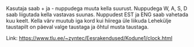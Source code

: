 Kasutaja saab + ja - nuppudega muuta kella suurust.
Nuppudega W, A, S, D saab liigutada kella vastavas suunas.
Nuppudest EST ja ENG saab vahetada kuu keelt.
Kella värv muutub iga kord kui hiirega üle liikuda
Lehekülje taustapilt on päeval valge taustaga ja õhtul musta taustaga.

Link: https://www.tlu.ee/~zyntec/Eesrakendused/Kodune1/clock.html